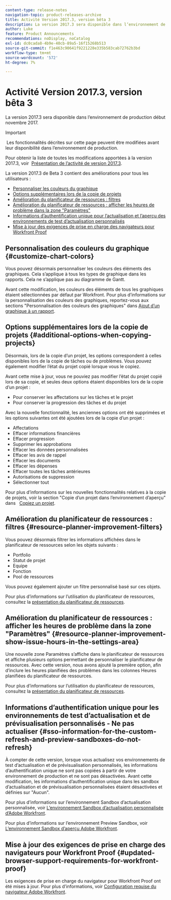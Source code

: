 ```yaml
---
content-type: release-notes
navigation-topic: product-releases-archive
title: Activité Version 2017.3, version bêta 3
description: La version 2017.3 sera disponible dans l’environnement de production début novembre 2017.
author: Luke
feature: Product Announcements
recommendations: noDisplay, noCatalog
exl-id: dc0cada8-4b9e-40cb-89a5-16f15268b513
source-git-commit: f1e463c90641f9221228e335b583cab72762b3bd
workflow-type: tm+mt
source-wordcount: '572'
ht-degree: 7%

---
```


# Activité Version 2017.3, version bêta 3

La version 2017.3 sera disponible dans l’environnement de production début novembre 2017.

>[!IMPORTANT]
>
> Les fonctionnalités décrites sur cette page peuvent être modifiées avant leur disponibilité dans l’environnement de production.

Pour obtenir la liste de toutes les modifications apportées à la version 2017.3, voir  [Présentation de l’activité de version 2017.3](../../../../product-announcements/product-releases/quarterly-release-archive/2017.3-release-activity/2017-3-release-activity-overview.md).

La version 2017.3 de Beta 3 contient des améliorations pour tous les utilisateurs :

* [Personnaliser les couleurs du graphique](#customize-chart-colors)
* [Options supplémentaires lors de la copie de projets](#additional-options-when-copying-projects)
* [Amélioration du planificateur de ressources : filtres](#resource-planner-improvement-filters)
* [Amélioration du planificateur de ressources : afficher les heures de problème dans la zone &quot;Paramètres&quot;](#resource-planner-improvement-show-issue-hours-in-the-settings-area)
* [Informations d’authentification unique pour l’actualisation et l’aperçu des environnements de test d’actualisation personnalisés](#sso-information-for-the-custom-refresh-and-preview-sandboxes-do-not-refresh)
* [Mise à jour des exigences de prise en charge des navigateurs pour Workfront Proof](#updated-browser-support-requirements-for-workfront-proof)

## Personnalisation des couleurs du graphique {#customize-chart-colors}

Vous pouvez désormais personnaliser les couleurs des éléments des graphiques. Cela s’applique à tous les types de graphique dans les rapports. Cela ne s’applique pas au diagramme de Gantt.

Avant cette modification, les couleurs des éléments de tous les graphiques étaient sélectionnées par défaut par Workfront. Pour plus d’informations sur la personnalisation des couleurs des graphiques, reportez-vous aux sections &quot;Personnalisation des couleurs des graphiques&quot; dans [Ajout d’un graphique à un rapport](../../../../reports-and-dashboards/reports/creating-and-managing-reports/add-chart-report.md).

## Options supplémentaires lors de la copie de projets {#additional-options-when-copying-projects}

Désormais, lors de la copie d’un projet, les options correspondent à celles disponibles lors de la copie de tâches ou de problèmes. Vous pouvez également modifier l’état du projet copié lorsque vous le copiez.

Avant cette mise à jour, vous ne pouviez pas modifier l’état du projet copié lors de sa copie, et seules deux options étaient disponibles lors de la copie d’un projet :

* Pour conserver les affectations sur les tâches et le projet
* Pour conserver la progression des tâches et du projet

Avec la nouvelle fonctionnalité, les anciennes options ont été supprimées et les options suivantes ont été ajoutées lors de la copie d’un projet :

* Affectations
* Effacer informations financières
* Effacer progression
* Supprimer les approbations
* Effacer les données personnalisées
* Effacer les avis de rappel
* Effacer les documents
* Effacer les dépenses
* Effacer toutes les tâches antérieures
* Autorisations de suppression
* Sélectionner tout

Pour plus d’informations sur les nouvelles fonctionnalités relatives à la copie de projets, voir la section &quot;Copie d’un projet dans l’environnement d’aperçu&quot; dans   [Copiez un projet](../../../../manage-work/projects/manage-projects/copy-project.md).

## Amélioration du planificateur de ressources : filtres {#resource-planner-improvement-filters}

Vous pouvez désormais filtrer les informations affichées dans le planificateur de ressources selon les objets suivants :

* Portfolio
* Statut de projet
* Equipe
* Fonction
* Pool de ressources

Vous pouvez également ajouter un filtre personnalisé basé sur ces objets.

Pour plus d’informations sur l’utilisation du planificateur de ressources, consultez la [présentation du planificateur de ressources](../../../../resource-mgmt/resource-planning/get-started-resource-planner.md). 

## Amélioration du planificateur de ressources : afficher les heures de problème dans la zone &quot;Paramètres&quot; {#resource-planner-improvement-show-issue-hours-in-the-settings-area}

Une nouvelle zone Paramètres s’affiche dans le planificateur de ressources et affiche plusieurs options permettant de personnaliser le planificateur de ressources. Avec cette version, nous avons ajouté la première option, afin d’inclure les heures planifiées des problèmes dans les colonnes Heures planifiées du planificateur de ressources.

Pour plus d’informations sur l’utilisation du planificateur de ressources, consultez la [présentation du planificateur de ressources](../../../../resource-mgmt/resource-planning/get-started-resource-planner.md).

## Informations d’authentification unique pour les environnements de test d’actualisation et de prévisualisation personnalisés - Ne pas actualiser {#sso-information-for-the-custom-refresh-and-preview-sandboxes-do-not-refresh}

À compter de cette version, lorsque vous actualisez vos environnements de test d’actualisation et de prévisualisation personnalisés, les informations d’authentification unique ne sont pas copiées à partir de votre environnement de production et ne sont pas désactivées. Avant cette modification, les informations d’authentification unique dans les sandbox d’actualisation et de prévisualisation personnalisées étaient désactivées et définies sur &quot;Aucun&quot;.

Pour plus d’informations sur l’environnement Sandbox d’actualisation personnalisée, voir [L’environnement Sandbox d’actualisation personnalisée d’Adobe Workfront](../../../../administration-and-setup/set-up-workfront/workfront-testing-environments/wf-custom-refresh-sandbox-environment.md).

Pour plus d’informations sur l’environnement Preview Sandbox, voir [L’environnement Sandbox d’aperçu Adobe Workfront](../../../../administration-and-setup/set-up-workfront/workfront-testing-environments/wf-preview-sandbox-environment.md).

## Mise à jour des exigences de prise en charge des navigateurs pour Workfront Proof {#updated-browser-support-requirements-for-workfront-proof}

Les exigences de prise en charge du navigateur pour Workfront Proof ont été mises à jour. Pour plus d’informations, voir [Configuration requise du navigateur Adobe Workfront](../../../../workfront-basics/workfront-browser-requirements.md).
